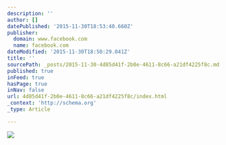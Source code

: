 ```yaml
---
description: ''
author: []
datePublished: '2015-11-30T18:53:40.660Z'
publisher:
  domain: www.facebook.com
  name: facebook.com
dateModified: '2015-11-30T18:50:29.041Z'
title: ''
sourcePath: _posts/2015-11-30-4d85d41f-2b0e-4611-8c66-a21df4225f8c.md
published: true
inFeed: true
hasPage: true
inNav: false
url: 4d85d41f-2b0e-4611-8c66-a21df4225f8c/index.html
_context: 'http://schema.org'
_type: Article

---
```

![](https://scontent-ord1-1.xx.fbcdn.net/hphotos-ash2/v/t34.0-12/1533200_10152123995627165_1264449359_n.jpg?oh=b97e97260a2e6ca173d869ed0fa1adee&oe=565F6634)